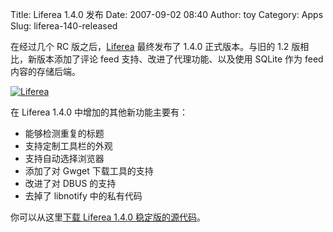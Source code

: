 Title: Liferea 1.4.0 发布
Date: 2007-09-02 08:40
Author: toy
Category: Apps
Slug: liferea-140-released

在经过几个 RC 版之后，[Liferea](http://liferea.sourceforge.net/)
最终发布了 1.4.0 正式版本。与旧的 1.2 版相比，新版本添加了评论 feed
支持、改进了代理功能、以及使用 SQLite 作为 feed 内容的存储后端。

[![Liferea](http://i.linuxtoy.org/i/2007/09/liferea_s.png)](http://i.linuxtoy.org/i/2007/09/liferea.png)

在 Liferea 1.4.0 中增加的其他新功能主要有：

-   能够检测重复的标题
-   支持定制工具栏的外观
-   支持自动选择浏览器
-   添加了对 Gwget 下载工具的支持
-   改进了对 DBUS 的支持
-   去掉了 libnotify 中的私有代码

你可以从这里[下载 Liferea 1.4.0
稳定版的源代码](http://sourceforge.net/project/showfiles.php?group_id=87005)。
